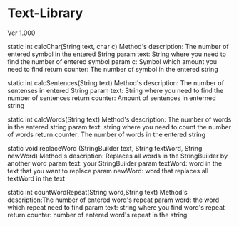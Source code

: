 # Text-Library
Ver 1.000

static int calcChar(String text, char c)
Method's description: The number of entered symbol in the entered String
     param text: String where you need to find the number of entered symbol
     param c: Symbol which amount you need to find
     return counter: The number of symbol in the entered string
     
static int calcSentences(String text)
Method's description: The number of sentenses in entered String
     param text: String where you need to find the number of sentences
     return counter: Amount of sentences in enterned string
 
static int calcWords(String text)
Method's description: The number of words in the entered string
     param text: string where you need to count the number of words
     return counter: The number of words in the entered string

static void replaceWord (StringBuilder text, String textWord, String newWord)
Method's description: Replaces all words in the StringBuilder by another word
     param text: your StringBuilder
     param textWord: word in the text that you want to replace
     param newWord: word that replaces all textWord in the text
     
static int countWordRepeat(String word,String text)
Method's description:The number of entered word's repeat
     param word: the word which repeat need to find
     param text: string where you find word's repeat
     return counter: number of entered word's repeat in the string
